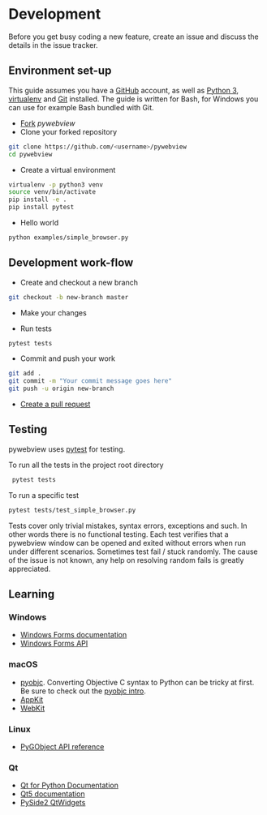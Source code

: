 # Development

Before you get busy coding a new feature, create an issue and discuss the details in the issue tracker.

## Environment set-up

This guide assumes you have a [GitHub](https://github.com) account, as well as [Python 3](https://python.org), [virtualenv](https://virtualenv.pypa.io/en/stable/) and [Git](https://git-scm.com) installed. The guide is written for Bash, for Windows you can use for example Bash bundled with Git.

* [Fork](https://github.com/r0x0r/pywebview/fork) _pywebview_
* Clone your forked repository

``` bash
git clone https://github.com/<username>/pywebview
cd pywebview
```

* Create a virtual environment
``` bash
virtualenv -p python3 venv
source venv/bin/activate
pip install -e .
pip install pytest
```

* Hello world
``` bash
python examples/simple_browser.py
```


## Development work-flow

* Create and checkout a new branch
``` bash
git checkout -b new-branch master
```

* Make your changes

* Run tests
``` bash
pytest tests
```

* Commit and push your work

``` bash
git add .
git commit -m "Your commit message goes here"
git push -u origin new-branch
```

* [Create a pull request](https://help.github.com/articles/creating-a-pull-request/)


## Testing

pywebview uses [pytest](https://docs.pytest.org/en/latest/) for testing.

To run all the tests in the project root directory

``` bash
 pytest tests
```

To run a specific test

``` bash
pytest tests/test_simple_browser.py
```

 Tests cover only trivial mistakes, syntax errors, exceptions and such. In other words there is no functional testing. Each test verifies that a pywebview window can be opened and exited without errors when run under different scenarios. Sometimes test fail / stuck randomly. The cause of the issue is not known, any help on resolving random fails is greatly appreciated.

## Learning

### Windows
* [Windows Forms documentation](https://docs.microsoft.com/en-us/dotnet/framework/winforms/)
* [Windows Forms API](https://docs.microsoft.com/en-us/dotnet/api/system.windows.forms)

### macOS
* [pyobjc](https://pythonhosted.org/pyobjc/). Converting Objective C syntax to Python can be tricky at first. Be sure to check out the [pyobjc intro](https://pythonhosted.org/pyobjc/core/intro.html).
* [AppKit](https://developer.apple.com/documentation/appkit)
* [WebKit](https://developer.apple.com/documentation/webkit)

### Linux
* [PyGObject API reference](https://lazka.github.io/pgi-docs/)

### Qt
* [Qt for Python Documentation](https://doc.qt.io/qtforpython-5/contents.html)
* [Qt5 documentation](https://doc.qt.io/qt-5/index.html)
* [PySide2 QtWidgets](https://doc.qt.io/qtforpython-5/PySide2/QtWidgets/index.html)
